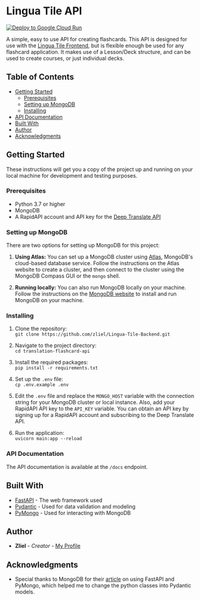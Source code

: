 # Lingua Tile API
[![Deploy to Google Cloud Run](https://github.com/zliel/Lingua-Tile-Backend/actions/workflows/cicd.yml/badge.svg)](https://github.com/zliel/Lingua-Tile-Backend/actions/workflows/cicd.yml)

A simple, easy to use API for creating flashcards. This API is designed for use with the [Lingua Tile Frontend](https://github.com/zliel/lingua-tile), but is flexible enough be used for any flashcard application.
It makes use of a Lesson/Deck structure, and can be used to create courses, or just individual decks.

## Table of Contents
* [Getting Started](#getting-started)
  * [Prerequisites](#prerequisites)
  * [Setting up MongoDB](#setting-up-mongodb)
  * [Installing](#installing)
* [API Documentation](#api-documentation)
* [Built With](#built-with)
* [Author](#author)
* [Acknowledgments](#acknowledgments)

## Getting Started

These instructions will get you a copy of the project up and running on your local machine for development and testing purposes.

### Prerequisites

* Python 3.7 or higher
* MongoDB
* A RapidAPI account and API key for the [Deep Translate API](https://rapidapi.com/gatzuma/api/deep-translate1)

### Setting up MongoDB

There are two options for setting up MongoDB for this project:

1. **Using Atlas:** You can set up a MongoDB cluster using [Atlas](https://www.mongodb.com/cloud/atlas), MongoDB's cloud-based database service. Follow the instructions on the Atlas website to create a cluster, and then connect to the cluster using the MongoDB Compass GUI or the `mongo` shell.

2. **Running locally:** You can also run MongoDB locally on your machine. Follow the instructions on the [MongoDB website](https://docs.mongodb.com/manual/installation/) to install and run MongoDB on your machine.

### Installing

1. Clone the repository: <br>
`git clone https://github.com/zliel/Lingua-Tile-Backend.git`

2. Navigate to the project directory: <br>
`cd translation-flashcard-api`

3. Install the required packages: <br>
`pip install -r requirements.txt`

4. Set up the `.env` file: <br>
`cp .env.example .env`

5. Edit the `.env` file and replace the `MONGO_HOST` variable with the connection string for your MongoDB cluster or local instance. Also, add your RapidAPI API key to the `API_KEY` variable. You can obtain an API key by signing up for a RapidAPI account and subscribing to the Deep Translate API.

6. Run the application: <br>
`uvicorn main:app --reload`

### API Documentation

The API documentation is available at the `/docs` endpoint.

## Built With

* [FastAPI](https://fastapi.tiangolo.com/) - The web framework used
* [Pydantic](https://pydantic-docs.helpmanual.io/) - Used for data validation and modeling
* [PyMongo](https://pymongo.readthedocs.io/) - Used for interacting with MongoDB

## Author

* **Zliel** - *Creator* - [My Profile](https://github.com/zliel)

## Acknowledgments

* Special thanks to MongoDB for their [article](https://www.mongodb.com/developer/languages/python/python-quickstart-fastapi/) on using FastAPI and PyMongo, which helped me to change the python classes into Pydantic models.
